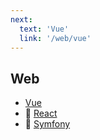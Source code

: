 ```yaml
---
next:
  text: 'Vue'
  link: '/web/vue'
---
```

## Web

- [Vue](/web/vue)
- 📁 [React](/web/react/react)
- 📁 [Symfony](/web/symfony/symfony)